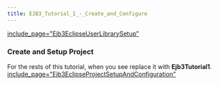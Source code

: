 ```yaml
---
title: EJB3_Tutorial_1_-_Create_and_Configure
---
```

[include_page="Ejb3EclipseUserLibrarySetup"]({{site.pagesurl}}/include_page="Ejb3EclipseUserLibrarySetup")
### Create and Setup Project
For the rests of this tutorial, when you see **<project>** replace it with **Ejb3Tutorial1**.
[include_page="Ejb3EclipseProjectSetupAndConfiguration"]({{site.pagesurl}}/include_page="Ejb3EclipseProjectSetupAndConfiguration")

